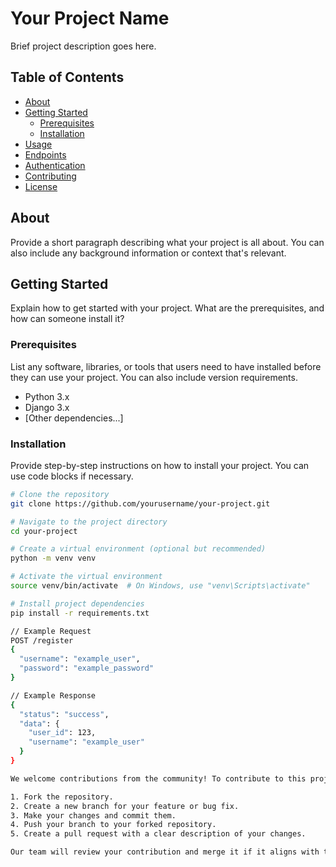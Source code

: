 # Your Project Name

Brief project description goes here.

## Table of Contents

- [About](#about)
- [Getting Started](#getting-started)
  - [Prerequisites](#prerequisites)
  - [Installation](#installation)
- [Usage](#usage)
- [Endpoints](#endpoints)
- [Authentication](#authentication)
- [Contributing](#contributing)
- [License](#license)

## About

Provide a short paragraph describing what your project is all about. You can also include any background information or context that's relevant.

## Getting Started

Explain how to get started with your project. What are the prerequisites, and how can someone install it?

### Prerequisites

List any software, libraries, or tools that users need to have installed before they can use your project. You can also include version requirements.

- Python 3.x
- Django 3.x
- [Other dependencies...]

### Installation

Provide step-by-step instructions on how to install your project. You can use code blocks if necessary.

```bash
# Clone the repository
git clone https://github.com/yourusername/your-project.git

# Navigate to the project directory
cd your-project

# Create a virtual environment (optional but recommended)
python -m venv venv

# Activate the virtual environment
source venv/bin/activate  # On Windows, use "venv\Scripts\activate"

# Install project dependencies
pip install -r requirements.txt

// Example Request
POST /register
{
  "username": "example_user",
  "password": "example_password"
}

// Example Response
{
  "status": "success",
  "data": {
    "user_id": 123,
    "username": "example_user"
  }
}

We welcome contributions from the community! To contribute to this project, follow these steps:

1. Fork the repository.
2. Create a new branch for your feature or bug fix.
3. Make your changes and commit them.
4. Push your branch to your forked repository.
5. Create a pull request with a clear description of your changes.

Our team will review your contribution and merge it if it aligns with the project's goals.


